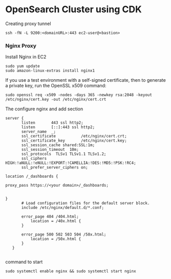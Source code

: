 # OpenSearch Cluster using CDK

Creating proxy tunnel
```
ssh -fN -L 9200:<domainURL>:443 ec2-user@<bastion>
```


### Nginx Proxy
Install Nginx in EC2
```
sudo yum update
sudo amazon-linux-extras install nginx1
```

If you use a test environment with a self-signed certificate, then to generate a private key, run the OpenSSL x509 command:
```
sudo openssl req -x509 -nodes -days 365 -newkey rsa:2048 -keyout /etc/nginx/cert.key -out /etc/nginx/cert.crt
```
The configure nginx and add section
```
server {
       listen       443 ssl http2;
       listen       [::]:443 ssl http2;
       server_name  _;
       ssl_certificate           /etc/nginx/cert.crt;
       ssl_certificate_key       /etc/nginx/cert.key;
       ssl_session_cache shared:SSL:1m;
       ssl_session_timeout  10m;
       ssl_protocols  TLSv1 TLSv1.1 TLSv1.2;
       ssl_ciphers HIGH:!aNULL:!eNULL:!EXPORT:!CAMELLIA:!DES:!MD5:!PSK:!RC4;
       ssl_prefer_server_ciphers on;

location /_dashboards {

proxy_pass https://<your domain>/_dashboards;


}
       # Load configuration files for the default server block.
       include /etc/nginx/default.d/*.conf;

       error_page 404 /404.html;
           location = /40x.html {
       }

       error_page 500 502 503 504 /50x.html;
           location = /50x.html {
       }
   }


```

command to start 
```
sudo systemctl enable nginx && sudo systemctl start nginx
```
